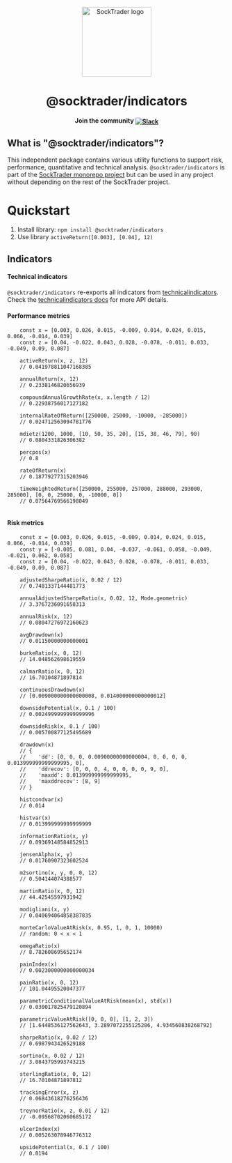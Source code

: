 <p align="center"><img width="160" height="160" src="https://raw.githubusercontent.com/SockTrader/SockTrader/master/docs/assets/socktrader_logo.png" alt="SockTrader logo" /></p>

<h1 align="center">@socktrader/indicators</h1>

<p align="center"><b>Join the community <a href="https://join.slack.com/t/socktrader/shared_invite/zt-12ncj65l3-T7cacrk7~cEacjZUyxnamA"><img valign="middle" src="https://img.shields.io/badge/Slack-4A154B?style=for-the-badge&logo=slack" alt="Slack"></a></b></p>

## What is "@socktrader/indicators"?

This independent package contains various utility functions to support risk, performance, quantitative and technical analysis. `@socktrader/indicators` is part of the [SockTrader monorepo project](https://github.com/SockTrader/SockTrader) but can be used in any project without depending on the rest of the SockTrader project.

# Quickstart

1. Install library: `npm install @socktrader/indicators`
2. Use library `activeReturn([0.003], [0.04], 12)`

## Indicators

#### Technical indicators
`@socktrader/indicators` re-exports all indicators from [technicalindicators](https://www.npmjs.com/package/technicalindicators).
Check the [technicalindicators docs](https://www.npmjs.com/package/technicalindicators#available-indicators) for more API details.

#### Performance metrics

```
    const x = [0.003, 0.026, 0.015, -0.009, 0.014, 0.024, 0.015, 0.066, -0.014, 0.039]
    const z = [0.04, -0.022, 0.043, 0.028, -0.078, -0.011, 0.033, -0.049, 0.09, 0.087]
    
    activeReturn(x, z, 12)
    // 0.041978811047168385
    
    annualReturn(x, 12)
    // 0.2338146820656939
    
    compoundAnnualGrowthRate(x, x.length / 12)
    // 0.22938756017127182
    
    internalRateOfReturn([250000, 25000, -10000, -285000])
    // 0.024712563094781776
    
    mdietz(1200, 1000, [10, 50, 35, 20], [15, 38, 46, 79], 90)
    // 0.0804331826306382
    
    percpos(x)
    // 0.8
    
    rateOfReturn(x)
    // 0.18779277315203946
    
    timeWeightedReturn([250000, 255000, 257000, 288000, 293000, 285000], [0, 0, 25000, 0, -10000, 0])
    // 0.07564769566198049
    
```

#### Risk metrics

```
    const x = [0.003, 0.026, 0.015, -0.009, 0.014, 0.024, 0.015, 0.066, -0.014, 0.039]
    const y = [-0.005, 0.081, 0.04, -0.037, -0.061, 0.058, -0.049, -0.021, 0.062, 0.058]
    const z = [0.04, -0.022, 0.043, 0.028, -0.078, -0.011, 0.033, -0.049, 0.09, 0.087]
    
    adjustedSharpeRatio(x, 0.02 / 12)
    // 0.7481337144481773
    
    annualAdjustedSharpeRatio(x, 0.02, 12, Mode.geometric)
    // 3.3767236091658313
    
    annualRisk(x, 12)
    // 0.08047276972160623
    
    avgDrawdown(x)
    // 0.01150000000000001
    
    burkeRatio(x, 0, 12)
    // 14.048562698619559
    
    calmarRatio(x, 0, 12)
    // 16.70104871897814
    
    continuousDrawdown(x)
    // [0.009000000000000008, 0.014000000000000012]
    
    downsidePotential(x, 0.1 / 100)
    // 0.0024999999999999996
    
    downsideRisk(x, 0.1 / 100)
    // 0.005700877125495689
    
    drawdown(x) 
    // {
    //    'dd': [0, 0, 0, 0.00900000000000004, 0, 0, 0, 0, 0.013999999999999995, 0],
    //    'ddrecov': [0, 0, 0, 4, 0, 0, 0, 0, 9, 0],
    //    'maxdd': 0.013999999999999995,
    //    'maxddrecov': [8, 9]
    // }
    
    histcondvar(x)
    // 0.014
    
    histvar(x)
    // 0.013999999999999999
    
    informationRatio(x, y)
    // 0.09369148584852913
    
    jensenAlpha(x, y)
    // 0.01760907323602524
    
    m2sortino(x, y, 0, 0, 12)
    // 0.504144074388577
    
    martinRatio(x, 0, 12)
    // 44.42545597931942
    
    modigliani(x, y)
    // 0.040694064858387835
    
    monteCarloValueAtRisk(x, 0.95, 1, 0, 1, 10000)
    // random: 0 < x < 1
    
    omegaRatio(x)
    // 8.782608695652174
    
    painIndex(x)
    // 0.0023000000000000034
    
    painRatio(x, 0, 12)
    // 101.04495520047377
    
    parametricConditionalValueAtRisk(mean(x), std(x))
    // 0.030017825479120894
    
    parametricValueAtRisk([0, 0, 0], [1, 2, 3])
    // [1.6448536127562643, 3.2897072255125286, 4.934560838268792]
    
    sharpeRatio(x, 0.02 / 12)
    // 0.6987943426529188
    
    sortino(x, 0.02 / 12)
    // 3.0843795993743215
    
    sterlingRatio(x, 0, 12)
    // 16.70104871897812
    
    trackingError(x, z)
    // 0.06843618276256436
    
    treynorRatio(x, z, 0.01 / 12)
    // -0.09568702060685172
    
    ulcerIndex(x)
    // 0.005263078946776312
    
    upsidePotential(x, 0.1 / 100)
    // 0.0194
    
```
